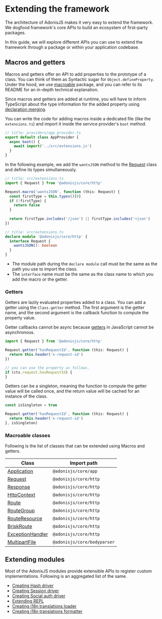 # Extending the framework

The architecture of AdonisJS makes it very easy to extend the framework. We dogfood framework's core APIs to build an ecosystem of first-party packages.

In this guide, we will explore different APIs you can use to extend the framework through a package or within your application codebase.

## Macros and getters

Macros and getters offer an API to add properties to the prototype of a class. You can think of them as Syntactic sugar for `Object.defineProperty`. Under the hood, we use [macroable](https://github.com/poppinss/macroable) package, and you can refer to its README for an in-depth technical explanation.

Since macros and getters are added at runtime, you will have to inform TypeScript about the type information for the added property using [declaration merging](https://www.typescriptlang.org/docs/handbook/declaration-merging.html).

You can write the code for adding macros inside a dedicated file (like the `extensions.ts`) and import it inside the service provider's `boot` method.

```ts
// title: providers/app_provider.ts
export default class AppProvider {
  async boot() {
    await import('../src/extensions.js')
  }
}
```

In the following example, we add the `wantsJSON` method to the [Request](../basics/request.md) class and define its types simultaneously.

```ts
// title: src/extensions.ts
import { Request } from '@adonisjs/core/http'

Request.macro('wantsJSON', function (this: Request) {
  const firstType = this.types()[0]
  if (!firstType) {
    return false
  }
  
  return firstType.includes('/json') || firstType.includes('+json')
})
```

```ts
// title: src/extensions.ts
declare module '@adonisjs/core/http' {
  interface Request {
    wantsJSON(): boolean
  }
}
```

- The module path during the `declare module` call must be the same as the path you use to import the class.
- The `interface` name must be the same as the class name to which you add the macro or the getter.

### Getters

Getters are lazily evaluated properties added to a class. You can add a getter using the `Class.getter` method. The first argument is the getter name, and the second argument is the callback function to compute the property value.

Getter callbacks cannot be async because [getters](https://developer.mozilla.org/en-US/docs/Web/JavaScript/Reference/Functions/get) in JavaScript cannot be asynchronous.

```ts
import { Request } from '@adonisjs/core/http'

Request.getter('hasRequestId', function (this: Request) {
  return this.header('x-request-id')
})

// you can use the property as follows.
if (ctx.request.hasRequestId) {
}
```

Getters can be a singleton, meaning the function to compute the getter value will be called once, and the return value will be cached for an instance of the class.

```ts
const isSingleton = true

Request.getter('hasRequestId', function (this: Request) {
  return this.header('x-request-id')
}, isSingleton)
```

### Macroable classes

Following is the list of classes that can be extended using Macros and getters.

| Class | Import path |
|------|------------|
| [Application](https://github.com/adonisjs/application/blob/main/src/application.ts) | `@adonisjs/core/app` |
| [Request](https://github.com/adonisjs/http-server/blob/main/src/request.ts) | `@adonisjs/core/http` |
| [Response](https://github.com/adonisjs/http-server/blob/main/src/response.ts) | `@adonisjs/core/http` |
| [HttpContext](https://github.com/adonisjs/http-server/blob/main/src/http_context/main.ts) | `@adonisjs/core/http` |
| [Route](https://github.com/adonisjs/http-server/blob/main/src/router/route.ts) | `@adonisjs/core/http` |
| [RouteGroup](https://github.com/adonisjs/http-server/blob/main/src/router/group.ts) | `@adonisjs/core/http` |
| [RouteResource](https://github.com/adonisjs/http-server/blob/main/src/router/resource.ts) | `@adonisjs/core/http` |
| [BriskRoute](https://github.com/adonisjs/http-server/blob/main/src/router/brisk.ts) | `@adonisjs/core/http` |
| [ExceptionHandler](https://github.com/adonisjs/http-server/blob/main/src/exception_handler.ts) | `@adonisjs/core/http` |
| [MultipartFile](https://github.com/adonisjs/bodyparser/blob/main/src/multipart/file.ts) | `@adonisjs/core/bodyparser` |


## Extending modules
Most of the AdonisJS modules provide extensible APIs to register custom implementations. Following is an aggregated list of the same.

- [Creating Hash driver](../security/hashing#creating-a-custom-hash-driver)
- [Creating Session driver](../basics/session.md#creating-a-custom-session-driver)
- [Creating Social auth driver](../authentication/social_authentication#creating-a-custom-social-driver)
- [Extending REPL](../digging_deeper/repl.md#adding-custom-methods-to-repl)
- [Creating i18n translations loader](../digging_deeper/i18n.md#creating-a-custom-translation-loader)
- [Creating i18n translations formatter](../digging_deeper/i18n.md#creating-a-custom-translation-formatter)
